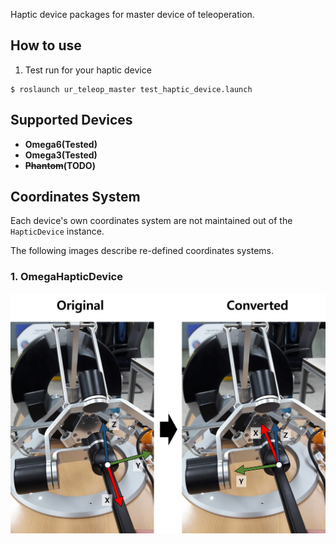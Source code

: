 Haptic device packages for master device of teleoperation.

## How to use

 1. Test run for your haptic device

  ```
  $ roslaunch ur_teleop_master test_haptic_device.launch
  ```

## Supported Devices

 * **Omega6(Tested)**
 * **Omega3(Tested)**
 * **~~Phantom~~(TODO)**


## Coordinates System

 Each device's own coordinates system are not maintained  out of the `HapticDevice` instance.
 
 The following images describe re-defined coordinates  systems.
 
### 1. OmegaHapticDevice

  ![OmegaHapticDevice Coordinates System](Omega6_coordinate_system.png)

